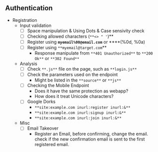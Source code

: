 ## Authentication

- Registration
    - Input validation
        - [ ]  Space manipulation & Using Dots & Case sensivity check
        - [ ]  Checking allowed characters (`**<> " '`)**
        - [ ]  Register using **`myemail%00@email.com`** or ****(%0d, %0a)
        - [ ]  Register using `**myemail@target.com`**
            - Response manipulate from `**401 Unauthorized**` to `**200 Ok**` or `**302 Found**`
    - Analysis
        - [ ]  Check `**.js**` file on the page, such as `**login.js**`
        - [ ]  Check the parameters used on the endpoint
            - Might be listed in the `**source**` or `**js**`
        - [ ]  Checking the Mobile Endpoint
            - Does it have the same protection as webapp?
            - How does it treat Unicode characters?
        - [ ]  Google Dorks
            - `**site:example.com inurl:register inurl:&**`
            - `**site:example.com inurl:signup inurl:&**`
            - `**site:example.com inurl:join inurl:&**`
    - Misc
        - [ ]  Email Takeover
            - Register an Email, before confirming, change the email. check if the new confirmation email is sent to the first registered email.
